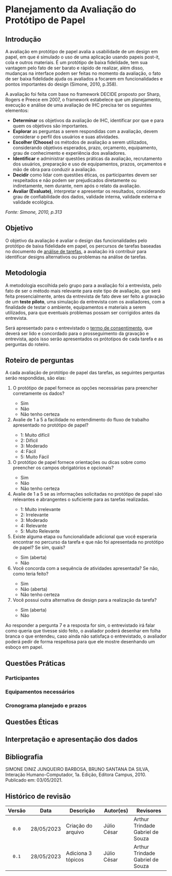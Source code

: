 # Planejamento da Avaliação do Protótipo de Papel

## Introdução
A avaliação em protótipo de papel avalia a usabilidade de um design em papel, em que é simulado o uso de uma aplicação usando papeis post-it, cola e outros materiais. É um protótipo de baixa fidelidade, tem sua vantagem pelo fato de ser barato e rápido de realizar, além disso, mudanças na interface podem ser feitas no momento da avaliação, o fato de ser baixa fidelidade ajuda os avaliados a focarem em funcionalidades e pontos importantes do design (Simone, 2010, p.358).

A avaliação foi feita com base no framework DECIDE proposto por Sharp, Rogers e Preece em 2007, o framework estabelece que um planejamento, execução e análise de uma avaliação de IHC precisa ter os seguintes elementos:

- **Determinar** os objetivos da avaliação de IHC, identificar por que e para quem os objetivos são importantes.
- **Explorar** as perguntas a serem respondidas com a avaliação, devem considerar o perfil dos usuários e suas atividades.
- **Escolher (Choose)** os métodos de avaliação a serem utilizados, considerando objetivos esperados, prazo, orçamento, equipamento, grau de conhecimento e experiência dos avaliadores.
- **Identificar** e administrar questões práticas da avaliação, recrutamento dos usuários, preparação e uso de equipamentos, prazos, orçamentos e mão de obra para conduzir a avaliação.
- **Decidir** como lidar com questões éticas, os participantes devem ser respeitados e não podem ser prejudicados diretamente ou indiretamente, nem durante, nem após o relato da avaliação.
- **Avaliar (Evaluate)**, interpretar e apresentar os resultados, considerando grau de confiabilidade dos dados, validade interna, validade externa e validade ecológica.

*Fonte: Simone, 2010, p.313*
## Objetivo
O objetivo da avaliação é avaliar o design das funcionalidades pelo protótipo de baixa fidelidade em papel, os percursos de tarefas baseadas no documento de [análise de tarefas](../../analise_de_requisitos/analise_de_tarefas.md), a avaliação irá contribuir para identificar designs alternativos ou problemas na análise de tarefas.


## Metodologia
A metodologia escolhida pelo grupo para a avaliação foi a entrevista, pelo fato de ser o método mais relevante para este tipo de avaliação, que será feita presencialmente, antes da entrevista de fato deve ser feito a gravação de um **teste piloto**, uma simulação da entrevista com os avaliadores, com a finalidade de testar o ambiente, equipamentos e materiais a serem utilizados, para que eventuais problemas possam ser corrigidos antes da entrevista.

Será apresentado para o entrevistado o [termo de consentimento](../../../analise_de_requisitos/aspectos_eticos/#termo), que deverá ser lido e concordado para o prosseguimento da gravação e entrevista, após isso serão apresentados os prótotipos de cada tarefa e as perguntas do roteiro.

## Roteiro de perguntas
A cada avaliação de protótipo de papel das tarefas, as seguintes perguntas serão respondidas, são elas:
<ol>
  <li>O protótipo de papel fornece as opções necessárias para preencher corretamente os dados?</li>
    <ul>
    <li>Sim</li>
    <li>Não</li>
    <li>Não tenho certeza</li>
    </ul>
  <li>Avalie de 1 a 5 a facilidade no entendimento do fluxo de trabalho apresentado no protótipo de papel?</li>
    <ul>
      <li>1: Muito difícil</li>
      <li>2: Difícil</li>
      <li>3: Moderado</li>
      <li>4: Fácil</li>
      <li>5: Muito Fácil</li>
    </ul>
  <li>O protótipo de papel fornece orientações ou dicas sobre como preencher os campos obrigatórios e opcionais?</li>
    <ul>
      <li>Sim</li>
      <li>Não</li>
      <li>Não tenho certeza</li>
    </ul>
  <li>Avalie de 1 a 5 se as informações solicitadas no protótipo de papel são relevantes e abrangentes o suficiente para as tarefas realizadas.</li>
    <ul>
      <li>1: Muito irrelevante</li>
      <li>2: Irrelevante</li>
      <li>3: Moderado</li>
      <li>4: Relevante</li>
      <li>5: Muito Relevante</li>
    </ul>
  <li>Existe alguma etapa ou funcionalidade adicional que você esperaria encontrar no percurso da tarefa e que não foi apresentada no protótipo de papel? Se sim, quais?</li>
  <ul>
    <li>Sim (aberta)</li>
    <li>Não</li>
  </ul>
  <li>Você concorda com a sequência de atividades apresentada? Se não, como teria feito?</li>
    <ul>
      <li>Sim</li>
      <li>Não (aberta)</li>
      <li>Não tenho certeza</li>
    </ul>
  <li>Você possui outra alternativa de design para a realização da tarefa?</li>
    <ul>
      <li>Sim (aberta)</li>
      <li>Não</li>
    </ul>
</ol>

Ao responder a pergunta 7 e a resposta for sim, o entrevistado irá falar como queria que tivesse sido feito, o avaliador poderá desenhar em folha branca o que entendeu, caso ainda não satisfaça o entrevistado, o avaliador poderá pedir de forma respeitosa para que ele mostre desenhando um esboço em papel.
## Questões Práticas

### Participantes

### Equipamentos necessários

### Cronograma planejado e prazos

## Questões Éticas

## Interpretação e apresentação dos dados

<!-- ## Referências -->
<!-- FONTES CITADAS UTILIZADAS PARA EMBASAR O TEXTO. REMOVER CASO NÃO HOUVER  -->

## Bibliografia
<!-- FONTES CONSULTADAS DURANTE A ELABORAÇÃO DO TEXTO, CITADAS OU NÃO. REMOVER CASO NÃO HOUVER -->
SIMONE DINIZ JUNQUEIRO BARBOSA, BRUNO SANTANA DA SILVA, Interação Humano-Computador, 1a.
Edição, Editora Campus, 2010. Publicado em: 03/05/2021.

## Histórico de revisão

| Versão     | Data        | Descrição                                 | Autor(es)       | Revisores       |
| :--------: | :---------: | ----------------------------------------- | --------------- | --------------- |
| `0.0`      | 28/05/2023  | Criação do arquivo                        | Júlio César     | Arthur Trindade<br>Gabriel de Souza |
| `0.1`      | 28/05/2023  | Adiciona 3 tópicos                        | Júlio César     | Arthur Trindade<br>Gabriel de Souza |